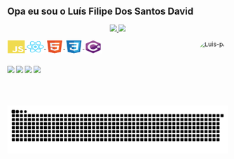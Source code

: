 ## Opa eu sou o Luís Filipe Dos Santos David
<div align="center">
  <a href="https://github.com/F1LIPE08">
  <img height="180em" src="https://github-readme-stats.vercel.app/api?username=F1LIPE08&show_icons=true&theme=dark&include_all_commits=true&count_private=true"/>
  <img height="180em" src="https://github-readme-stats.vercel.app/api/top-langs/?username=F1LIPE08&layout=compact&langs_count=7&theme=dark"/>
</div>
<div style="display: inline_block"><br>
  <img align="center" alt="Luis-Js" height="30" width="40" src="https://raw.githubusercontent.com/devicons/devicon/master/icons/javascript/javascript-plain.svg">
  <img align="center" alt="Luis-React" height="30" width="40" src="https://raw.githubusercontent.com/devicons/devicon/master/icons/react/react-original.svg">
  <img align="center" alt="Luis-HTML" height="30" width="40" src="https://raw.githubusercontent.com/devicons/devicon/master/icons/html5/html5-original.svg">
  <img align="center" alt="Luis-CSS" height="30" width="40" src="https://raw.githubusercontent.com/devicons/devicon/master/icons/css3/css3-original.svg">
  <img align="center" alt="Luis-Csharp" height="30" width="40" src="https://raw.githubusercontent.com/devicons/devicon/master/icons/csharp/csharp-original.svg">
  <img align="right" alt="Luis-pic" height="150" style="border-radius:50px;" src="https://instagram.fcaw5-1.fna.fbcdn.net/v/t51.2885-19/s150x150/213665098_1182454525584879_990495789767698579_n.jpg?_nc_ht=instagram.fcaw5-1.fna.fbcdn.net&_nc_ohc=UHZC3smUJFkAX-2ZOaz&edm=ABfd0MgBAAAA&ccb=7-4&oh=3f93e24cfed23d33731a0ad68b1e1637&oe=6187BB8B&_nc_sid=7bff83">
</div>
  
  ##
 
<div> 
  <a href="https://www.instagram.com/luiss_filipee1/" target="_blank"><img src="https://img.shields.io/badge/-Instagram-%23E4405F?style=for-the-badge&logo=instagram&logoColor=white" target="_blank"></a>
 <a href="https://discord.gg/pDbY76q8Qf" target="_blank"><img src="https://img.shields.io/badge/Discord-7289DA?style=for-the-badge&logo=discord&logoColor=white" target="_blank"></a> 
  <a href = "mailto:luisfiliped5@gmail.com"><img src="https://img.shields.io/badge/-Gmail-%23333?style=for-the-badge&logo=gmail&logoColor=white" target="_blank"></a>
  <a href="https://www.linkedin.com/in/luis-filipe-dos-santos-david-0027641bb/" target="_blank"><img src="https://img.shields.io/badge/-LinkedIn-%230077B5?style=for-the-badge&logo=linkedin&logoColor=white" target="_blank"></a> 
 
  ![Snake animation](https://github.com/F1LIPE08/F1LIPE08/blob/output/github-contribution-grid-snake.svg)
 
</div>
